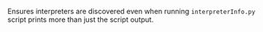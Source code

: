 Ensures interpreters are discovered even when running `interpreterInfo.py` script prints more than just the script output.
